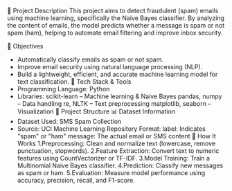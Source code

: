📘 Project Description
This project aims to detect fraudulent (spam) emails using machine learning, specifically the Naive Bayes classifier. By analyzing the content of emails, the model predicts whether a message is spam or not spam (ham), helping to automate email filtering and improve inbox security.

🎯 Objectives
 - Automatically classify emails as spam or not spam.
 - Improve email security using natural language processing (NLP).
 - Build a lightweight, efficient, and accurate machine learning model for text classification.
🧰 Tech Stack & Tools
 - Programming Language: Python
 - Libraries:
   scikit-learn – Machine learning & Naive Bayes
   pandas, numpy – Data handling
   re, NLTK – Text preprocessing
   matplotlib, seaborn – Visualization
📂 Project Structure
📊 Dataset Information
 - Dataset Used: SMS Spam Collection
 - Source: UCI Machine Learning Repository
Format:
label: Indicates "spam" or "ham"
message: The actual email or SMS content
🔄 How It Works
1.Preprocessing: Clean and normalize text (lowercase, remove punctuation, stopwords).
2.Feature Extraction: Convert text to numeric features using CountVectorizer or TF-IDF.
3.Model Training: Train a Multinomial Naive Bayes classifier.
4.Prediction: Classify new messages as spam or ham.
5.Evaluation: Measure model performance using accuracy, precision, recall, and F1-score.
